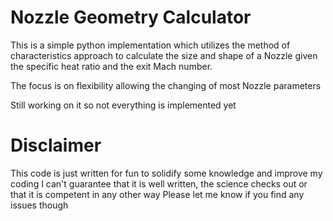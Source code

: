 # Nozzle Geometry Calculator
This is a simple python implementation which utilizes the method of characteristics approach to calculate the size and shape of a Nozzle given the specific heat ratio and the exit Mach number.

The focus is on flexibility allowing the changing of most Nozzle parameters

Still working on it so not everything is implemented yet

# Disclaimer
This code is just written for fun to solidify some knowledge and improve my coding
I can't guarantee that it is well written, the science checks out or that it is competent in any other way
Please let me know if you find any issues though
